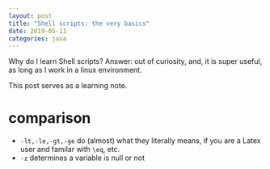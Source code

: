 ```yaml
---
layout: post
title: "Shell scripts: the very basics"
date: 2019-05-11
categories: java
---
```


Why do I learn Shell scripts?
Answer: out of curiosity, and, it is super useful, as long as I work in a linux environment.

This post serves as a learning note.

# comparison

- `-lt,-le,-gt,-ge` do (almost) what they literally means, if you are a Latex user and familar with `\eq`, etc.
- `-z` determines a variable is null or not

